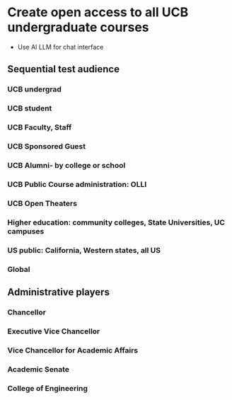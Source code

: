 # Create open access to all UCB undergraduate courses
- Use AI LLM for chat interface
## Sequential test audience
### UCB undergrad
### UCB student
### UCB Faculty, Staff
### UCB Sponsored Guest
### UCB Alumni- by college or school
### UCB Public Course administration: OLLI
### UCB Open Theaters
### Higher education: community colleges, State Universities, UC campuses
### US public: California, Western states, all US
### Global 

## Administrative players
### Chancellor
### Executive Vice Chancellor
### Vice Chancellor for Academic Affairs
### Academic Senate
### College of Engineering